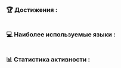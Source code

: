 <div id="viewprof" align="center">
  <img src="https://komarev.com/ghpvc/?username=ngonga0&style=flat-square&color=red" alt="">
</div>

### :trophy: Достижения :

<div>
  <img src="https://github-profile-trophy.vercel.app/?username=ngonga0" alt=""/>
</div>

### :computer: Наиболее используемые языки : 

<div>
  <img src="https://github-readme-stats.vercel.app/api/top-langs/?username=ngonga0" alt=""/>
</div>

### :bar_chart: Статистика активности :

<div>
  <img src="https://github-readme-activity-graph.vercel.app/graph?username=ngonga0&theme=merko" alt=""/>
</div>

